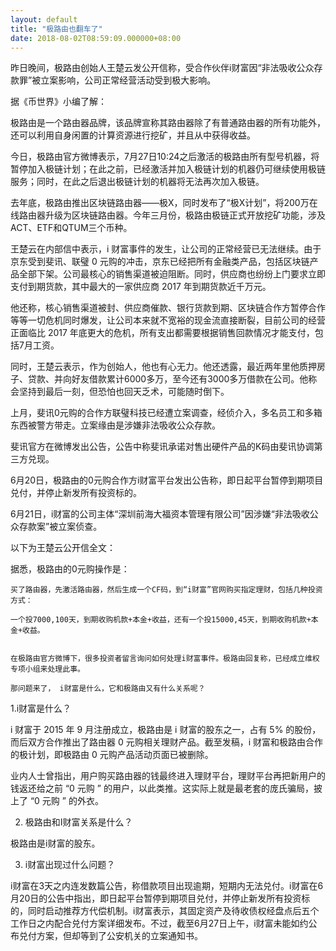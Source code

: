 ```yaml
---
layout: default
title: "极路由也翻车了"
date: 2018-08-02T08:59:09.000000+08:00
---
```


昨日晚间，极路由创始人王楚云发公开信称，受合作伙伴i财富因“非法吸收公众存款罪”被立案影响，公司正常经营活动受到极大影响。

据《币世界》小编了解：

极路由是一个路由器品牌，该品牌宣称其路由器除了有普通路由器的所有功能外，还可以利用自身闲置的计算资源进行挖矿，并且从中获得收益。

今日，极路由官方微博表示，7月27日10:24之后激活的极路由所有型号机器，将暂停加入极链计划；在此之前，已经激活并加入极链计划的机器仍可继续使用极链服务；同时，在此之后退出极链计划的机器将无法再次加入极链。

去年底，极路由推出区块链路由器——极X，同时发布了“极X计划”，将200万在线路由器升级为区块链路由器。今年三月份，极路由极链正式开放挖矿功能，涉及ACT、ETF和QTUM三个币种。

王楚云在内部信中表示，i 财富事件的发生，让公司的正常经营已无法继续。由于京东受到斐讯、联璧 0 元购的冲击，京东已经把所有金融类产品，包括区块链产品全部下架。公司最核心的销售渠道被迫阻断。同时，供应商也纷纷上门要求立即支付到期货款，其中最大的一家供应商 2017 年到期货款近千万元。

他还称，核心销售渠道被封、供应商催款、银行货款到期、区块链合作方暂停合作等等一切危机同时爆发，让公司本来就不宽裕的现金流直接断裂，目前公司的经营正面临比 2017 年底更大的危机，所有支出都需要根据销售回款情况才能支付，包括7月工资。

同时，王楚云表示，作为创始人，他也有心无力。他还透露，最近两年里他质押房子、贷款、并向好友借款累计6000多万，至今还有3000多万借款在公司。他称会坚持到最后一刻，但恐怕也回天乏术，可能随时倒下。

上月，斐讯0元购的合作方联璧科技已经遭立案调查，经侦介入，多名员工和多箱东西被警方带走。立案缘由是涉嫌非法吸收公众存款。

斐讯官方在微博发出公告，公告中称斐讯承诺对售出硬件产品的K码由斐讯协调第三方兑现。

6月20日，极路由的0元购合作方i财富平台发出公告称，即日起平台暂停到期项目兑付，并停止新发所有投资标的。

6月21日，﻿i财富的公司主体“深圳前海大福资本管理有限公司”因涉嫌“非法吸收公众存款案”被立案侦查。

以下为王楚云公开信全文：

 据悉，极路由的0元购操作是：

    买了路由器，先激活路由器，然后生成一个CF码，到“i财富”官网购买指定理财，包括几种投资方式：

    一个投7000,100天，到期收购机款+本金+收益，还有一个投15000,45天，到期收购机款+本金+收益。


    在极路由官方微博下，很多投资者留言询问如何处理i财富事件。极路由回复称，已经成立维权专项小组来处理此事。 

    那问题来了， i财富是什么，它和极路由又有什么关系呢？ 

1.i财富是什么？

 i 财富于 2015 年 9 月注册成立，极路由是 i 财富的股东之一，占有 5% 的股份，而后双方合作推出了路由器 0 元购相关理财产品。截至发稿，i 财富和极路由合作的极计划，即极路由 0 元购产品活动页面已被删除。

业内人士曾指出，用户购买路由器的钱最终进入理财平台，理财平台再把新用户的钱返还给之前 “0 元购 ” 的用户，以此类推。这实际上就是最老套的庞氏骗局，披上了 “0 元购 ” 的外衣。

2. 极路由和I财富关系是什么？

极路由是i财富的股东。

3. i财富出现过什么问题？

i财富在3天之内连发数篇公告，称借款项目出现逾期，短期内无法兑付。i财富在6月20日的公告中指出，即日起平台暂停到期项目兑付，并停止新发所有投资标的，同时启动推荐方代偿机制。i财富表示，其固定资产及待收债权经盘点后五个工作日之内配合兑付方案详细发布。不过，截至6月27日上午，i财富未能如约公布兑付方案，但却等到了公安机关的立案通知书。

